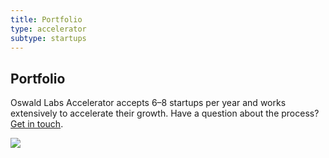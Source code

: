```yaml
---
title: Portfolio
type: accelerator
subtype: startups
---
```


<section class="hero pb-5 big-image">
    <div class="container">
        <div class="row">
            <div class="col-md-6">
				<h1>Portfolio</h1>
				<p class="intro-para">Oswald Labs Accelerator accepts 6–8 startups per year and works extensively to accelerate their growth. Have a question about the process? <a href="/contact/?department=Accelerator">Get in touch</a>.</p>
			</div>
            <div class="col-md-6 text-right">
                <img role="presentation" src="/images/illustrations/startups.svg">
            </div>
        </div>
    </div>
</section>